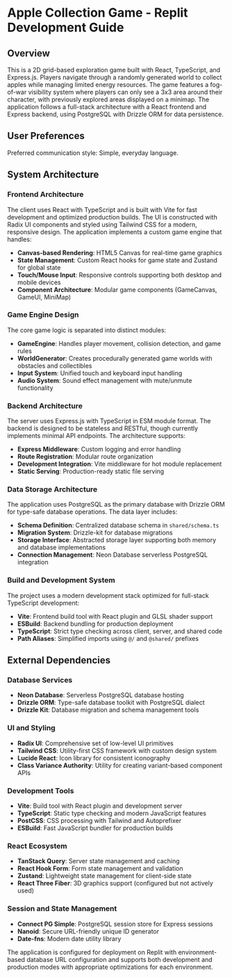 # Apple Collection Game - Replit Development Guide

## Overview

This is a 2D grid-based exploration game built with React, TypeScript, and Express.js. Players navigate through a randomly generated world to collect apples while managing limited energy resources. The game features a fog-of-war visibility system where players can only see a 3x3 area around their character, with previously explored areas displayed on a minimap. The application follows a full-stack architecture with a React frontend and Express backend, using PostgreSQL with Drizzle ORM for data persistence.

## User Preferences

Preferred communication style: Simple, everyday language.

## System Architecture

### Frontend Architecture
The client uses React with TypeScript and is built with Vite for fast development and optimized production builds. The UI is constructed with Radix UI components and styled using Tailwind CSS for a modern, responsive design. The application implements a custom game engine that handles:

- **Canvas-based Rendering**: HTML5 Canvas for real-time game graphics
- **State Management**: Custom React hooks for game state and Zustand for global state
- **Touch/Mouse Input**: Responsive controls supporting both desktop and mobile devices
- **Component Architecture**: Modular game components (GameCanvas, GameUI, MiniMap)

### Game Engine Design
The core game logic is separated into distinct modules:

- **GameEngine**: Handles player movement, collision detection, and game rules
- **WorldGenerator**: Creates procedurally generated game worlds with obstacles and collectibles
- **Input System**: Unified touch and keyboard input handling
- **Audio System**: Sound effect management with mute/unmute functionality

### Backend Architecture
The server uses Express.js with TypeScript in ESM module format. The backend is designed to be stateless and RESTful, though currently implements minimal API endpoints. The architecture supports:

- **Express Middleware**: Custom logging and error handling
- **Route Registration**: Modular route organization
- **Development Integration**: Vite middleware for hot module replacement
- **Static Serving**: Production-ready static file serving

### Data Storage Architecture
The application uses PostgreSQL as the primary database with Drizzle ORM for type-safe database operations. The data layer includes:

- **Schema Definition**: Centralized database schema in `shared/schema.ts`
- **Migration System**: Drizzle-kit for database migrations
- **Storage Interface**: Abstracted storage layer supporting both memory and database implementations
- **Connection Management**: Neon Database serverless PostgreSQL integration

### Build and Development System
The project uses a modern development stack optimized for full-stack TypeScript development:

- **Vite**: Frontend build tool with React plugin and GLSL shader support
- **ESBuild**: Backend bundling for production deployment
- **TypeScript**: Strict type checking across client, server, and shared code
- **Path Aliases**: Simplified imports using `@/` and `@shared/` prefixes

## External Dependencies

### Database Services
- **Neon Database**: Serverless PostgreSQL database hosting
- **Drizzle ORM**: Type-safe database toolkit with PostgreSQL dialect
- **Drizzle Kit**: Database migration and schema management tools

### UI and Styling
- **Radix UI**: Comprehensive set of low-level UI primitives
- **Tailwind CSS**: Utility-first CSS framework with custom design system
- **Lucide React**: Icon library for consistent iconography
- **Class Variance Authority**: Utility for creating variant-based component APIs

### Development Tools
- **Vite**: Build tool with React plugin and development server
- **TypeScript**: Static type checking and modern JavaScript features
- **PostCSS**: CSS processing with Tailwind and Autoprefixer
- **ESBuild**: Fast JavaScript bundler for production builds

### React Ecosystem
- **TanStack Query**: Server state management and caching
- **React Hook Form**: Form state management and validation
- **Zustand**: Lightweight state management for client-side state
- **React Three Fiber**: 3D graphics support (configured but not actively used)

### Session and State Management
- **Connect PG Simple**: PostgreSQL session store for Express sessions
- **Nanoid**: Secure URL-friendly unique ID generator
- **Date-fns**: Modern date utility library

The application is configured for deployment on Replit with environment-based database URL configuration and supports both development and production modes with appropriate optimizations for each environment.